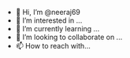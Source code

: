 - 👋 Hi, I’m @neeraj69
- 👀 I’m interested in ...
- 🌱 I’m currently learning ...
- 💞️ I’m looking to collaborate on ...
- 📫 How to reach with...

<!---
neeraj69/neeraj69 is a ✨ special ✨ repository because its `README.md` (this file) appears on your GitHub profile.
You can click the Preview link to take a look at your changes.
--->
